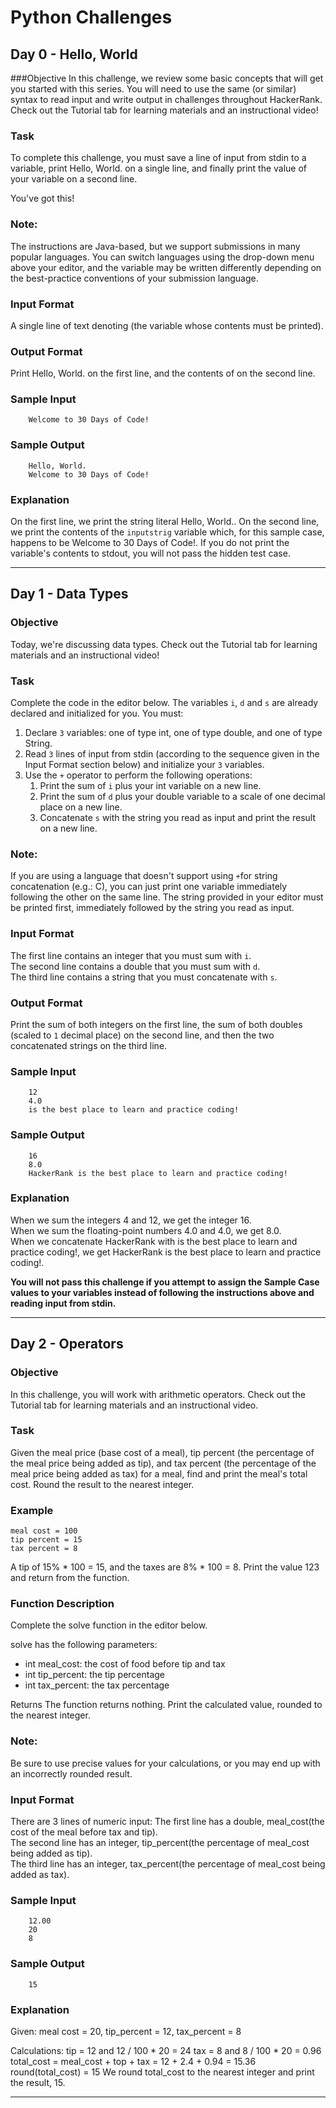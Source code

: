 # Python Challenges



## Day 0 - Hello, World
###Objective
In this challenge, we review some basic concepts that will get you started with this series. You will need to use the same (or similar) syntax to read input and write output in challenges throughout HackerRank. Check out the Tutorial tab for learning materials and an instructional video!

### Task
To complete this challenge, you must save a line of input from stdin to a variable, print Hello, World. on a single line, and finally print the value of your variable on a second line.

You've got this!

### Note: 
The instructions are Java-based, but we support submissions in many popular languages. You can switch languages using the drop-down menu above your editor, and the  variable may be written differently depending on the best-practice conventions of your submission language.

### Input Format

A single line of text denoting  (the variable whose contents must be printed).

### Output Format

Print Hello, World. on the first line, and the contents of  on the second line.

### Sample Input

		Welcome to 30 Days of Code!

### Sample Output
		
		Hello, World. 
		Welcome to 30 Days of Code!

### Explanation

On the first line, we print the string literal Hello, World.. On the second line, we print the contents of the `inputstrig` variable which, for this sample case, happens to be Welcome to 30 Days of Code!. If you do not print the variable's contents to stdout, you will not pass the hidden test case.
___

## Day 1 - Data Types
### Objective
Today, we're discussing data types. Check out the Tutorial tab for learning materials and an instructional video!

### Task
Complete the code in the editor below. The variables `i`, `d` and `s` are already declared and initialized for you. You must:

1. Declare `3` variables: one of type int, one of type double, and one of type String.
2. Read `3` lines of input from stdin (according to the sequence given in the Input Format section below) and initialize your `3` variables.
3. Use the `+` operator to perform the following operations:
	1. Print the sum of `i` plus your int variable on a new line.
	2. Print the sum of `d` plus your double variable to a scale of one decimal place on a new line.
	3. Concatenate `s` with the string you read as input and print the result on a new line.
### Note: 
If you are using a language that doesn't support using ` + `for string concatenation (e.g.: C), you can just print one variable immediately following the other on the same line. The string provided in your editor must be printed first, immediately followed by the string you read as input.

### Input Format

The first line contains an integer that you must sum with `i`.  
The second line contains a double that you must sum with `d`.  
The third line contains a string that you must concatenate with `s`.  

### Output Format

Print the sum of both integers on the first line, the sum of both doubles (scaled to `1` decimal place) on the second line, and then the two concatenated strings on the third line.

### Sample Input

		12
		4.0
		is the best place to learn and practice coding!
### Sample Output

		16
		8.0
		HackerRank is the best place to learn and practice coding!
### Explanation

When we sum the integers 4 and 12, we get the integer 16.  
When we sum the floating-point numbers 4.0 and 4.0, we get 8.0.  
When we concatenate HackerRank with is the best place to learn and practice coding!, we get HackerRank is the best place to learn and practice coding!.  

**You will not pass this challenge if you attempt to assign the Sample Case values to your variables instead of following the instructions above and reading input from stdin.**

___

## Day 2 - Operators
### Objective
In this challenge, you will work with arithmetic operators. Check out the Tutorial tab for learning materials and an instructional video.

### Task
Given the meal price (base cost of a meal), tip percent (the percentage of the meal price being added as tip), and tax percent (the percentage of the meal price being added as tax) for a meal, find and print the meal's total cost. Round the result to the nearest integer.

### Example
	meal cost = 100
	tip percent = 15
	tax percent = 8

A tip of 15% * 100 = 15, and the taxes are 8% * 100 = 8. Print the value 123 and return from the function.

### Function Description
Complete the solve function in the editor below.

solve has the following parameters:

* int meal_cost: the cost of food before tip and tax
* int tip_percent: the tip percentage
* int tax_percent: the tax percentage

Returns The function returns nothing. Print the calculated value, rounded to the nearest integer.

### Note: 
Be sure to use precise values for your calculations, or you may end up with an incorrectly rounded result.

### Input Format

There are 3 lines of numeric input:
The first line has a double, meal_cost(the cost of the meal before tax and tip).  
The second line has an integer, tip_percent(the percentage of meal_cost being added as tip).  
The third line has an integer, tax_percent(the percentage of meal_cost being added as tax).

### Sample Input

		12.00
		20
		8
### Sample Output
		
		15
### Explanation

Given:
meal cost = 20, tip_percent = 12, tax_percent = 8

Calculations:
tip = 12 and 12 / 100 * 20 = 24
tax = 8 and 8 / 100 * 20 = 0.96
total_cost = meal_cost + top + tax = 12 + 2.4 + 0.94 = 15.36
round(total_cost) = 15
We round total_cost to the nearest integer and print the result, 15.
___